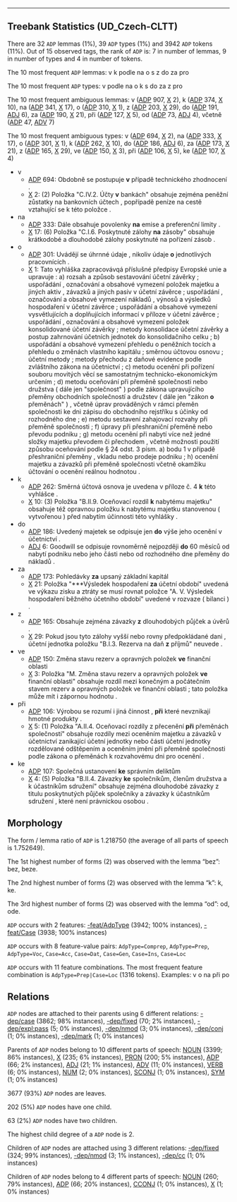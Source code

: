 

--------------------------------------------------------------------------------

## Treebank Statistics (UD_Czech-CLTT)

There are 32 `ADP` lemmas (1%), 39 `ADP` types (1%) and 3942 `ADP` tokens (11%).
Out of 15 observed tags, the rank of `ADP` is: 7 in number of lemmas, 9 in number of types and 4 in number of tokens.

The 10 most frequent `ADP` lemmas: v k podle na o s z do za pro

The 10 most frequent `ADP` types:  v podle na o k s do za z pro

The 10 most frequent ambiguous lemmas: v ([ADP]() 907, [X]() 2), k ([ADP]() 374, [X]() 10), na ([ADP]() 341, [X]() 17), o ([ADP]() 310, [X]() 1), z ([ADP]() 203, [X]() 29), do ([ADP]() 191, [ADJ]() 6), za ([ADP]() 190, [X]() 21), při ([ADP]() 127, [X]() 5), od ([ADP]() 73, [ADJ]() 4), včetně ([ADP]() 47, [ADV]() 7)

The 10 most frequent ambiguous types:  v ([ADP]() 694, [X]() 2), na ([ADP]() 333, [X]() 17), o ([ADP]() 301, [X]() 1), k ([ADP]() 262, [X]() 10), do ([ADP]() 186, [ADJ]() 6), za ([ADP]() 173, [X]() 21), z ([ADP]() 165, [X]() 29), ve ([ADP]() 150, [X]() 3), při ([ADP]() 106, [X]() 5), ke ([ADP]() 107, [X]() 4)


* v
  * [ADP]() 694: Obdobně se postupuje <b>v</b> případě technického zhodnocení .
  * [X]() 2: (2) Položka "C.IV.2. Účty <b>v</b> bankách" obsahuje zejména peněžní zůstatky na bankovních účtech , popřípadě peníze na cestě vztahující se k této položce .
* na
  * [ADP]() 333: Dále obsahuje povolenky <b>na</b> emise a preferenční limity .
  * [X]() 17: (6) Položka "C.I.6. Poskytnuté zálohy <b>na</b> zásoby" obsahuje krátkodobé a dlouhodobé zálohy poskytnuté na pořízení zásob .
* o
  * [ADP]() 301: Uvádějí se úhrnné údaje , nikoliv údaje <b>o</b> jednotlivých pracovnících .
  * [X]() 1: Tato vyhláška zapracovávqá příslušné předpisy Evropské unie a upravuje : a) rozsah a způsob sestavování účetní závěrky ; uspořádání , označování a obsahové vymezení položek majetku a jiných aktiv , závazků a jiných pasiv v účetní závěrce ; uspořádání , označování a obsahové vymezení nákladů , výnosů a výsledků hospodaření v účetní závěrce ; uspořádání a obsahové vymezení vysvětlujících a doplňujících informací v příloze v účetní závěrce ; uspořádání , označování a obsahové vymezení položek konsolidované účetní závěrky ; metody konsolidace účetní závěrky a postup zahrnování účetních jednotek do konsolidačního celku ; b) uspořádání a obsahové vymezení přehledu o peněžních tocích a přehledu o změnách vlastního kapitálu ; směrnou účtovou osnovu ; účetní metody ; metody přechodu z daňové evidence podle zvláštního zákona na účetnictví ; c) metodu ocenění při pořízení souboru movitých věcí se samostatným technicko-ekonomickým určením ; d) metodu oceňování při přeměně společnosti nebo družstva ( dále jen "společnost" ) podle zákona upravujícího přeměny obchodních společností a družstev ( dále jen "zákon <b>o</b> přeměnách" ) , včetně úprav prováděných v rámci přeměn společnosti ke dni zápisu do obchodního rejstříku s účinky od rozhodného dne ; e) metodu sestavení zahajovací rozvahy při přeměně společnosti ; f) úpravy při přeshraniční přeměně nebo převodu podniku ; g) metodu ocenění při nabytí více než jedné složky majetku převodem či přechodem , včetně možnosti použití způsobu oceňování podle § 24 odst. 3 písm. a) bodu 1 v případě přeshraniční přeměny , vkladu nebo prodeje podniku ; h) ocenění majetku a závazků při přeměně společnosti včetně okamžiku účtování o ocenění reálnou hodnotou .
* k
  * [ADP]() 262: Směrná účtová osnova je uvedena v příloze č. 4 <b>k</b> této vyhlášce .
  * [X]() 10: (3) Položka "B.II.9. Oceňovací rozdíl <b>k</b> nabytému majetku" obsahuje též opravnou položku k nabytému majetku stanovenou ( vytvořenou ) před nabytím účinnosti této vyhlášky .
* do
  * [ADP]() 186: Uvedený majetek se odpisuje jen <b>do</b> výše jeho ocenění v účetnictví .
  * [ADJ]() 6: Goodwill se odpisuje rovnoměrně nejpozději <b>do</b> 60 měsíců od nabytí podniku nebo jeho části nebo od rozhodného dne přeměny do nákladů .
* za
  * [ADP]() 173: Pohledávky <b>za</b> upsaný základní kapitál
  * [X]() 21: Položka "***Výsledek hospodaření <b>za</b> účetní období" uvedená ve výkazu zisku a ztráty se musí rovnat položce "A. V. Výsledek hospodaření běžného účetního období" uvedené v rozvaze ( bilanci ) .
* z
  * [ADP]() 165: Obsahuje zejména závazky <b>z</b> dlouhodobých půjček a úvěrů .
  * [X]() 29: Pokud jsou tyto zálohy vyšší nebo rovny předpokládané dani , účetní jednotka položku "B.I.3. Rezerva na daň <b>z</b> příjmů" neuvede .
* ve
  * [ADP]() 150: Změna stavu rezerv a opravných položek <b>ve</b> finanční oblasti
  * [X]() 3: Položka "M. Změna stavu rezerv a opravných položek <b>ve</b> finanční oblasti" obsahuje rozdíl mezi konečným a počátečním stavem rezerv a opravných položek ve finanční oblasti ; tato položka může mít i zápornou hodnotu .
* při
  * [ADP]() 106: Výrobou se rozumí i jiná činnost , <b>při</b> které nevznikají hmotné produkty .
  * [X]() 5: (1) Položka "A.II.4. Oceňovací rozdíly z přecenění <b>při</b> přeměnách společností" obsahuje rozdíly mezi oceněním majetku a závazků v účetnictví zanikající účetní jednotky nebo části účetní jednotky rozdělované odštěpením a oceněním jmění při přeměně společnosti podle zákona o přeměnách k rozvahovému dni pro ocenění .
* ke
  * [ADP]() 107: Společná ustanovení <b>ke</b> správním deliktům
  * [X]() 4: (5) Položka "B.II.4. Závazky <b>ke</b> společníkům, členům družstva a k účastníkům sdružení" obsahuje zejména dlouhodobé závazky z titulu poskytnutých půjček společníky a závazky k účastníkům sdružení , které není právnickou osobou .

## Morphology

The form / lemma ratio of `ADP` is 1.218750 (the average of all parts of speech is 1.752649).

The 1st highest number of forms (2) was observed with the lemma “bez”: bez, beze.

The 2nd highest number of forms (2) was observed with the lemma “k”: k, ke.

The 3rd highest number of forms (2) was observed with the lemma “od”: od, ode.

`ADP` occurs with 2 features: [-feat/AdpType]() (3942; 100% instances), [-feat/Case]() (3938; 100% instances)

`ADP` occurs with 8 feature-value pairs: `AdpType=Comprep`, `AdpType=Prep`, `AdpType=Voc`, `Case=Acc`, `Case=Dat`, `Case=Gen`, `Case=Ins`, `Case=Loc`

`ADP` occurs with 11 feature combinations.
The most frequent feature combination is `AdpType=Prep|Case=Loc` (1316 tokens).
Examples: v o na při po


## Relations

`ADP` nodes are attached to their parents using 6 different relations: [-dep/case]() (3862; 98% instances), [-dep/fixed]() (70; 2% instances), [-dep/expl:pass]() (5; 0% instances), [-dep/nmod]() (3; 0% instances), [-dep/conj]() (1; 0% instances), [-dep/mark]() (1; 0% instances)

Parents of `ADP` nodes belong to 10 different parts of speech: [NOUN]() (3399; 86% instances), [X]() (235; 6% instances), [PRON]() (200; 5% instances), [ADP]() (66; 2% instances), [ADJ]() (21; 1% instances), [ADV]() (11; 0% instances), [VERB]() (6; 0% instances), [NUM]() (2; 0% instances), [SCONJ]() (1; 0% instances), [SYM]() (1; 0% instances)

3677 (93%) `ADP` nodes are leaves.

202 (5%) `ADP` nodes have one child.

63 (2%) `ADP` nodes have two children.

The highest child degree of a `ADP` node is 2.

Children of `ADP` nodes are attached using 3 different relations: [-dep/fixed]() (324; 99% instances), [-dep/nmod]() (3; 1% instances), [-dep/cc]() (1; 0% instances)

Children of `ADP` nodes belong to 4 different parts of speech: [NOUN]() (260; 79% instances), [ADP]() (66; 20% instances), [CCONJ]() (1; 0% instances), [X]() (1; 0% instances)

